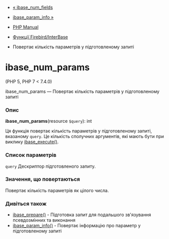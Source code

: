 - [« ibase_num_fields](function.ibase-num-fields.md)
- [ibase_param_info »](function.ibase-param-info.md)

- [PHP Manual](index.md)
- [Функції Firebird/InterBase](ref.ibase.md)
- Повертає кількість параметрів у підготовленому запиті

# ibase_num_params

(PHP 5, PHP 7 \< 7.4.0)

ibase_num_params — Повертає кількість параметрів у підготовленому
запиті

### Опис

**ibase_num_params**(resource `$query`): int

Ця функція повертає кількість параметрів у підготовленому запиті,
вказаному `query`. Це кількість сполучних аргументів, які мають
бути при виклику
[ibase_execute()](function.ibase-execute.md).

### Список параметрів

`query`
Дескриптор підготовленого запиту.

### Значення, що повертаються

Повертає кількість параметрів як цілого числа.

### Дивіться також

- [ibase_prepare()](function.ibase-prepare.md) - Підготовка
запит для подальшого зв'язування псевдозмінних та виконання
- [ibase_param_info()](function.ibase-param-info.md) - Повертає
інформацію про параметр у підготовленому запиті
